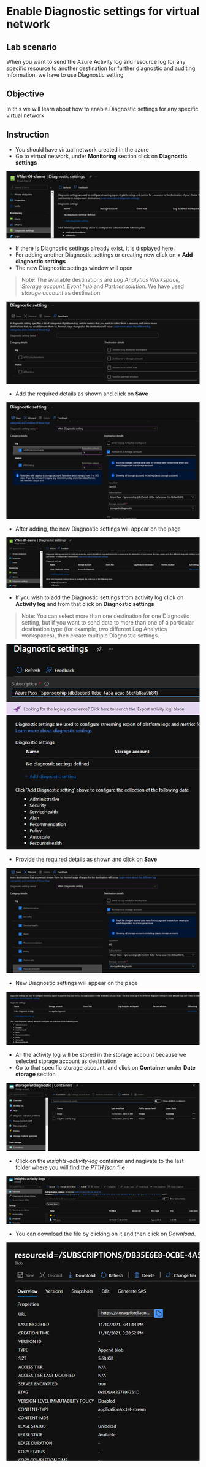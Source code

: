 # Enable Diagnostic settings for virtual network

## Lab scenario

When you want to send the Azure Activity log and resource log for any specific resource to another destination for further diagnostic and auditing information, we have to use Diagnostic setting 

## Objective

In this we will learn about how to enable Diagnostic settings for any specific virtual network

## Instruction

- You should have virtual network created in the azure
- Go to virtual network, under **Monitoring** section click on **Diagnostic settings**

<img src="Images/Virtual Network - Diagnostic setting/1 Diagnostic settings.png">

- If there is Diagnostic settings already exist, it is displayed here.
- For adding another Diagnostic settings or creating new click on **+ Add diagnostic settings**
- The new Diagnostic settings window will open
> Note: The available destinations are *Log Analytics Workspace, Storage account, Event hub* and *Partner solution*. We have used *storage account* as destination

<img src="Images/Virtual Network - Diagnostic setting/2 Adding diagnostic setting.png">

- Add the required details as shown and click on **Save**

<img src="Images/Virtual Network - Diagnostic setting/3 Adding diagnostic setting.png">

- After adding, the new Diagnostic settings will appear on the page

<img src="Images/Virtual Network - Diagnostic setting/4 Diagnostic setting page.png">

- If you wish to add the Diagnostic settings from activity log click on **Activity log** and from that click on **Diagnostic settings**
> Note: You can select more than one destination for one Diagnostic setting, but if you want to send data to more than one of a particular destination type (for example, two different Log Analytics workspaces), then create multiple Diagnostic settings.

<img src="Images/Virtual Network - Diagnostic setting/5 Diagnostic setting from activity log.png">

- Provide the required details as shown and click on **Save**

<img src="Images/Virtual Network - Diagnostic setting/6 Diagnostic setting from activity log page.png">

- New Diagnostic settings will appear on the page

<img src="Images/Virtual Network - Diagnostic setting/7 Diagnostic setting activity log done.png">

- All the activity log will be stored in the storage account because we selected storage account as destination
- Go to that specific storage account, and click on **Container** under **Date storage** section

<img src="Images/Virtual Network - Diagnostic setting/8 Container.png">

- Click on the *insights-activity-log* container and nagivate to the last folder where you will find the *PT1H.json* file

<img src="Images/Virtual Network - Diagnostic setting/9 File in container.png">

- You can download the file by clicking on it and then click on *Download*.

<img src="Images/Virtual Network - Diagnostic setting/10 File download.png">
